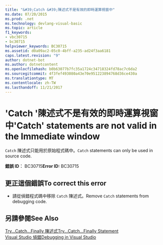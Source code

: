 ```yaml
---
title: "&#39;Catch &#39;陳述式不是有效的即時運算視窗中"
ms.date: 07/20/2015
ms.prod: .net
ms.technology: devlang-visual-basic
ms.topic: article
f1_keywords:
- vbc30715
- bc30715
helpviewer_keywords: BC30715
ms.assetid: d0a09ac2-05c0-4bff-a235-ad24f3aa6181
caps.latest.revision: "9"
author: dotnet-bot
ms.author: dotnetcontent
ms.openlocfilehash: b0b63077b7fc35a1724c34718324fd78ac7c6da2
ms.sourcegitcommit: 4f3fef493080a43e70e951223894768d36ce430a
ms.translationtype: MT
ms.contentlocale: zh-TW
ms.lasthandoff: 11/21/2017
---
```

# <a name="39catch39-statements-are-not-valid-in-the-immediate-window"></a><span data-ttu-id="3c989-102">&#39;Catch &#39;陳述式不是有效的即時運算視窗中</span><span class="sxs-lookup"><span data-stu-id="3c989-102">&#39;Catch&#39; statements are not valid in the Immediate window</span></span>
<span data-ttu-id="3c989-103">`Catch` 陳述式只能用於原始程式碼中。</span><span class="sxs-lookup"><span data-stu-id="3c989-103">`Catch` statements can only be used in source code.</span></span>  
  
 <span data-ttu-id="3c989-104">**錯誤 ID︰** BC30715</span><span class="sxs-lookup"><span data-stu-id="3c989-104">**Error ID:** BC30715</span></span>  
  
## <a name="to-correct-this-error"></a><span data-ttu-id="3c989-105">更正這個錯誤</span><span class="sxs-lookup"><span data-stu-id="3c989-105">To correct this error</span></span>  
  
-   <span data-ttu-id="3c989-106">請從偵錯程式碼中移除 `Catch` 陳述式。</span><span class="sxs-lookup"><span data-stu-id="3c989-106">Remove `Catch` statements from debugging code.</span></span>  
  
## <a name="see-also"></a><span data-ttu-id="3c989-107">另請參閱</span><span class="sxs-lookup"><span data-stu-id="3c989-107">See Also</span></span>  
 [<span data-ttu-id="3c989-108">Try...Catch...Finally 陳述式</span><span class="sxs-lookup"><span data-stu-id="3c989-108">Try...Catch...Finally Statement</span></span>](../../visual-basic/language-reference/statements/try-catch-finally-statement.md)  
 [<span data-ttu-id="3c989-109">Visual Studio 偵錯</span><span class="sxs-lookup"><span data-stu-id="3c989-109">Debugging in Visual Studio</span></span>](/visualstudio/debugger/debugging-in-visual-studio)
